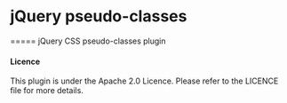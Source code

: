 # jQuery pseudo-classes
=====
jQuery CSS pseudo-classes plugin

#### Licence
This plugin is under the Apache 2.0 Licence.
Please refer to the LICENCE file for more details.
